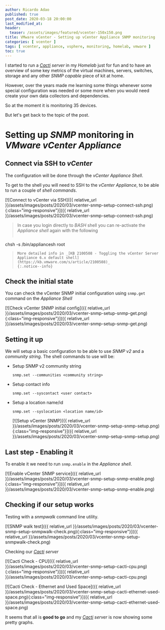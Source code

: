 ```yaml
---
author: Ricardo Adao
published: true
post_date: 2020-03-18 20:00:00
last_modified_at:
header:
  teaser: /assets/images/featured/vcenter-150x150.png
title: VMware vCenter - Setting up vCenter Appliance SNMP monitoring 
categories: [ vcenter ]
tags: [ vcenter, appliance, vsphere, monitoring, homelab, vmware ]
toc: true
---
```

I started to run a _[Cacti](https://www.cacti.net/) server_ in my _Homelab_ just for fun and to have an overview of some key metrics of the virtual machines, servers, switches, storage and any other _SNMP capable_ piece of kit at home.

However, over the years made me learning some things whenever some special configuration was needed or some more when you would need create your own data collectors and dependencies.

So at the moment it is monitoring 35 devices.

But let's get back to the topic of the post.

# Setting up _SNMP_ monitoring in _VMware vCenter Appliance_

## Connect via SSH to _vCenter_

The configuration will be done through the _vCenter Appliance Shell_.

To get to the shell you will need to SSH to the _vCenter Appliance_, to be able to run a couple of _shell commands_.

[![Connect to vCenter via SSH]({{ relative_url }}/assets/images/posts/2020/03/vcenter-snmp-setup-connect-ssh.png){:class="img-responsive"}]({{ relative_url }}/assets/images/posts/2020/03/vcenter-snmp-setup-connect-ssh.png)

> In case you login directly to _BASH_ shell you can re-activate the _Appliance shell_ again with the following
> ```shellscript
chsh -s /bin/appliancesh root
> ```
> More detailed info in _[KB 2100508 - Toggling the vCenter Server Appliance 6.x default shell](https://kb.vmware.com/s/article/2100508)_
> {:.notice--info}

## Check the initial state

You can check the vCenter SNMP initial configuration using `snmp.get` command on the _Appliance Shell_

[![Check vCenter SNMP initial config]({{ relative_url }}/assets/images/posts/2020/03/vcenter-snmp-setup-snmp-get.png){:class="img-responsive"}]({{ relative_url }}/assets/images/posts/2020/03/vcenter-snmp-setup-snmp-get.png)

## Setting it up

We will setup a basic configuration to be able to use _SNMP v2_ and a _community string_.
The shell commands to use will be:

* Setup SNMP v2 community string

  ```shellscript
  snmp.set --communities <community string>
  ```

* Setup contact info

  ```shellscript
  snmp.set --syscontact <user contact>
  ```

* Setup a location name/id

  ```shellscript
  snmp.set --syslocation <location name/id>
  ```

  [![Setup vCenter SNMP]({{ relative_url }}/assets/images/posts/2020/03/vcenter-snmp-setup-snmp-setup.png){:class="img-responsive"}]({{ relative_url }}/assets/images/posts/2020/03/vcenter-snmp-setup-snmp-setup.png)

## Last step - Enabling it

To enable it we need to run `snmp.enable` in the _Appliance shell_.

[![Enable vCenter SNMP service]({{ relative_url }}/assets/images/posts/2020/03/vcenter-snmp-setup-snmp-enable.png){:class="img-responsive"}]({{ relative_url }}/assets/images/posts/2020/03/vcenter-snmp-setup-snmp-enable.png)

## Checking if our setup works

Testing with a _snmpwalk_ command line utility.

[![SNMP walk test]({{ relative_url }}/assets/images/posts/2020/03/vcenter-snmp-setup-snmpwalk-check.png){:class="img-responsive"}]({{ relative_url }}/assets/images/posts/2020/03/vcenter-snmp-setup-snmpwalk-check.png)

Checking our _[Cacti](https://www.cacti.net/) server_ 

[![Cacti Check - CPU]({{ relative_url }}/assets/images/posts/2020/03/vcenter-snmp-setup-cacti-cpu.png){:class="img-responsive"}]({{ relative_url }}/assets/images/posts/2020/03/vcenter-snmp-setup-cacti-cpu.png)

[![Cacti Check - Ethernet and Used Space]({{ relative_url }}/assets/images/posts/2020/03/vcenter-snmp-setup-cacti-ethernet-used-space.png){:class="img-responsive"}]({{ relative_url }}/assets/images/posts/2020/03/vcenter-snmp-setup-cacti-ethernet-used-space.png)

It seems that all is **good to go** and my _[Cacti](https://www.cacti.net/) server_ is now showing some pretty graphs.